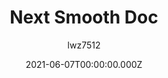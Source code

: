 ---
title: Next Smooth Doc
github: https://github.com/lwz7512/next-smooth-doc
demo: https://next-smooth-doc.vercel.app/
author: lwz7512
date: 2021-06-07T00:00:00.000Z
ssg:
  - Next
cms:
  - Markdown
archetype:
  - Documentation
description: smooth-doc in Nextjs implementation
draft: false
publish_date: '2021-06-05T00:36:07Z'
update_date: '2021-10-08T13:12:35Z'
github_star: 30
github_fork: 15
---